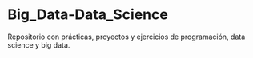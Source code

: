# Big_Data-Data_Science
Repositorio con prácticas, proyectos y ejercicios de programación, data science y big data.
